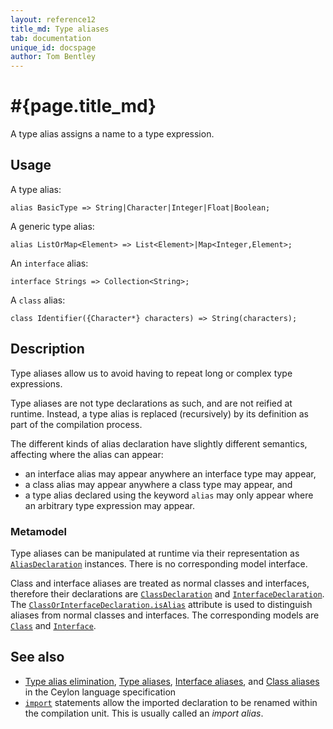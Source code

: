 ```yaml
---
layout: reference12
title_md: Type aliases
tab: documentation
unique_id: docspage
author: Tom Bentley
---
```


# #{page.title_md}

A type alias assigns a name to a type expression. 

## Usage 

A type alias:

<!-- try: -->
    alias BasicType => String|Character|Integer|Float|Boolean;

A generic type alias:

<!-- try: -->
    alias ListOrMap<Element> => List<Element>|Map<Integer,Element>;

An `interface` alias:

<!-- try: -->
    interface Strings => Collection<String>;
    
A `class` alias:

<!-- try: -->
    class Identifier({Character*} characters) => String(characters);

## Description

Type aliases allow us to avoid having to repeat long or complex type 
expressions. 

Type aliases are not type declarations as such, and are not reified at 
runtime. Instead, a type alias is replaced (recursively) by its definition 
as part of the compilation process. 

The different kinds of alias declaration have slightly different semantics, 
affecting where the alias can appear:

- an interface alias may appear anywhere an interface type may appear,
- a class alias may appear anywhere a class type may appear, and
- a type alias declared using the keyword `alias` may only appear where 
  an arbitrary type expression may appear.

### Metamodel

Type aliases can be manipulated at runtime via their representation as
[`AliasDeclaration`](#{site.urls.apidoc_1_2}/meta/declaration/AliasDeclaration.type.html) 
instances. There is no corresponding model interface.

Class and interface aliases are treated as normal classes and interfaces,
therefore their declarations are
[`ClassDeclaration`](#{site.urls.apidoc_1_2}/meta/declaration/ClassDeclaration.type.html)
and
[`InterfaceDeclaration`](#{site.urls.apidoc_1_2}/meta/declaration/InterfaceDeclaration.type.html).
The 
[`ClassOrInterfaceDeclaration.isAlias`](#{site.urls.apidoc_1_2}/meta/declaration/ClassOrInterfaceDeclaration.type.html#isAlias) 
attribute is used to distinguish aliases from normal classes and interfaces.
The corresponding models are
[`Class`](#{site.urls.apidoc_1_2}/meta/model/Class.type.html)
and
[`Interface`](#{site.urls.apidoc_1_2}/meta/model/Interface.type.html).

## See also

* [Type alias elimination](#{site.urls.spec_current}#typealiaselimination),
  [Type aliases](#{site.urls.spec_current}#typealiases),
  [Interface aliases](#{site.urls.spec_current}#interfacealiases), and
  [Class aliases](#{site.urls.spec_current}#classaliases) in the Ceylon
  language specification
* [`import`](../../statement/import) statements allow the imported 
  declaration to be renamed within the compilation unit. This is 
  usually called an *import alias*.
